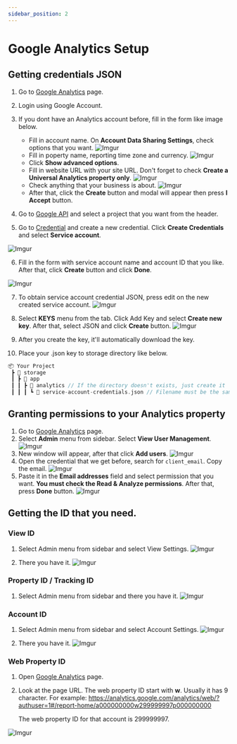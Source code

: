 ```yaml
---
sidebar_position: 2
---
```


# Google Analytics Setup
## Getting credentials JSON

1. Go to [Google Analytics](http://analytics.google.com/) page.
2. Login using Google Account.
3. If you dont have an Analytics account before, fill in the form like image below. 

    - Fill in account name. On **Account Data Sharing Settings**, check options that you want.
    ![Imgur](https://i.imgur.com/f6grepG.png)
    - Fill in poperty name, reporting time zone and currency.
    ![Imgur](https://i.imgur.com/tqjv2JS.png)
    - Click **Show advanced options**.
    - Fill in website URL with your site URL. Don't forget to check **Create a Universal Analytics property only**.
    ![Imgur](https://i.imgur.com/sBBNTQh.png)
    - Check anything that your business is about.
    ![Imgur](https://i.imgur.com/nEDZcGA.png)
    - After that, click the **Create** button and modal will appear then press **I Accept** button.

4. Go to [Google API](https://console.cloud.google.com/apis/dashboard) and select a project that you want from the header.
5. Go to [Credential](https://console.cloud.google.com/apis/credentials) and create a new credential. Click **Create Credentials** and select **Service account**.

![Imgur](https://i.imgur.com/nS7m6rZ.png)

6. Fill in the form with service account name and account ID that you like. After that, click **Create** button and click **Done**.

![Imgur](https://i.imgur.com/PhCaP9Z.png)

7. To obtain service account credential JSON, press edit on the new created service account.
![Imgur](https://i.imgur.com/pXbDdHy.png)

8. Select **KEYS** menu from the tab. Click Add Key and select **Create new key**. After that, select JSON and click **Create** button.
![Imgur](https://i.imgur.com/oexLid9.png)

9. After you create the key, it'll automatically download the key.
10. Place your .json key to storage directory like below.

```php
📦 Your Project
 ┣ 📂 storage
 ┃ ┣ 📂 app
 ┃ ┃ ┣ 📂 analytics // If the directory doesn't exists, just create it
 ┃ ┃ ┃ ┗ 📜 service-account-credentials.json // Filename must be the same
```

## Granting permissions to your Analytics property

1. Go to [Google Analytics](http://analytics.google.com/) page.
2. Select **Admin** menu from sidebar. Select **View User Management**.
![Imgur](https://i.imgur.com/PeKLoZ3.png)
3. New window will appear, after that click **Add users**.
![Imgur](https://i.imgur.com/BCVGUH4.png)
4. Open the credential that we get before, search for `client_email`. Copy the email.
![Imgur](https://i.imgur.com/A7CPWQB.png)
5. Paste it in the **Email addresses** field and select permission that you want. **You must check the Read & Analyze permissions**. After that, press **Done** button.
![Imgur](https://i.imgur.com/gzDv7sb.png)

## Getting the ID that you need.

### View ID

1. Select Admin menu from sidebar and select View Settings.
![Imgur](https://i.imgur.com/07rzLN4.png)

2. There you have it. 
![Imgur](https://i.imgur.com/hsLpo0A.png)

### Property ID / Tracking ID

1. Select Admin menu from sidebar and there you have it.
![Imgur](https://i.imgur.com/LdY7YVz.png)

### Account ID

1. Select Admin menu from sidebar and select Account Settings.
![Imgur](https://i.imgur.com/G34Uwxs.png)

2. There you have it. 
![Imgur](https://i.imgur.com/dCvEycA.png)

### Web Property ID

1. Open [Google Analytics](http://analytics.google.com/) page.
2. Look at the page URL. The web property ID start with **w**. Usually it has 9 character. For example: 
https://analytics.google.com/analytics/web/?authuser=1#/report-home/a000000000w299999997p000000000

   The web property ID for that account is 299999997.

![Imgur](https://i.imgur.com/XWimJm5.png)